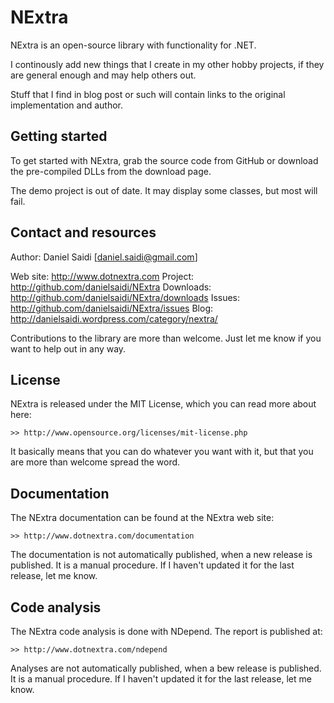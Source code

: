 NExtra
======

NExtra is an open-source library with functionality for .NET.

I continously add new things that I create in my other hobby
projects, if they are general enough and may help others out.

Stuff that I find in blog post or such will contain links to
the original implementation and author. 


Getting started
---------------

To get started with NExtra, grab the source code from GitHub
or download the pre-compiled DLLs from the download page.

The demo project is out of date. It may display some classes,
but most will fail.


Contact and resources
---------------------

Author:		Daniel Saidi [daniel.saidi@gmail.com]

Web site:	http://www.dotnextra.com
Project:	http://github.com/danielsaidi/NExtra
Downloads:	http://github.com/danielsaidi/NExtra/downloads
Issues:		http://github.com/danielsaidi/NExtra/issues
Blog:		http://danielsaidi.wordpress.com/category/nextra/

Contributions to the library are more than welcome. Just let
me know if you want to help out in any way.


License
-------

NExtra is released under the MIT License, which you can read
more about here:

    >> http://www.opensource.org/licenses/mit-license.php

It basically means that you can do whatever you want with it,
but that you are more than welcome spread the word.


Documentation
-------------

The NExtra documentation can be found at the NExtra web site:

    >> http://www.dotnextra.com/documentation
	
The documentation is not automatically published, when a new
release is published. It is a manual procedure. If I haven't
updated it for the last release, let me know.


Code analysis
-------------

The NExtra code analysis is done with NDepend. The report is
published at:

    >> http://www.dotnextra.com/ndepend
	
Analyses are not automatically published, when a bew release
is published. It is a manual procedure. If I haven't updated
it for the last release, let me know.



